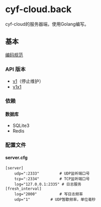 # cyf-cloud.back

cyf-cloud的服务器端，使用Golang编写。

## 基本

[编码规范](https://github.com/cyf-gh/api.cyf-cloud/blob/master/CODE_STD.md)

### API 版本
* [v1](https://github.com/cyf-gh/api.cyf-cloud/blob/master/v1/README.md)（停止维护）
* [v1x1](https://github.com/cyf-gh/api.cyf-cloud/blob/master/v1x1/README.md)

### 依赖
#### 数据库
* SQLite3
* Redis

### 配置文件 
#### server.cfg
```
[server]
    udp=":2333"			# UDP监听端口号
    tcp=":2334"			# TCP监听端口号
    log="127.0.0.1:2335" # 日志服务
[fresh_interval]
    log="2000"			# 写日志频率
    udp="1"			# UDP暂歇频率，单位毫秒
```
